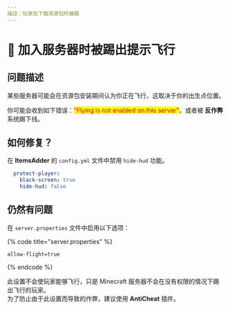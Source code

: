 ```yaml
---
描述：玩家在下载资源包时被踢
---
```


# 🥾 加入服务器时被踢出提示飞行

## 问题描述

某些服务器可能会在资源包安装期间认为你正在飞行，这取决于你的出生点位置。

你可能会收到如下错误：<mark style="color:red;">"Flying is not enabled on this server"</mark>，或者被 **反作弊** 系统踢下线。

## 如何修复？

在 **ItemsAdder** 的 `config.yml` 文件中禁用 `hide-hud` 功能。

```yaml
  protect-player:
    black-screen: true
    hide-hud: false
```

## 仍然有问题

在 `server.properties` 文件中启用以下选项：

{% code title="server.properties" %}
```
allow-flight=true
```
{% endcode %}

此设置不会使玩家能够飞行，只是 Minecraft 服务器不会在没有权限的情况下踢出飞行的玩家。\
为了防止由于此设置而导致的作弊，建议使用 **AntiCheat** 插件。
